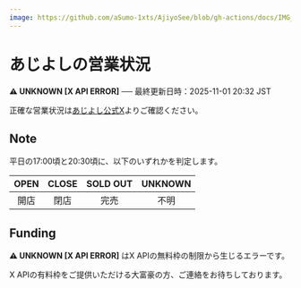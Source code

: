 ```yaml
---
image: https://github.com/aSumo-1xts/AjiyoSee/blob/gh-actions/docs/IMG_4947.png?raw=true
---
```


# あじよしの営業状況

**<!--RESULT_START-->⚠️ UNKNOWN [X API ERROR]<!--RESULT_END-->** ── 最終更新日時：<!--DATE_START-->2025-11-01 20:32 JST<!--DATE_END-->

正確な営業状況は[あじよし公式X](https://x.com/ajiyoshiver2)よりご確認ください。

## Note

平日の17:00頃と20:30頃に、以下のいずれかを判定します。

| OPEN   | CLOSE | SOLD OUT | UNKNOWN |
|:------:|:-----:|:--------:|:-------:|
| 開店   | 閉店  | 完売     | 不明    |

## Funding

**⚠️ UNKNOWN \[X API ERROR\]** はX APIの無料枠の制限から生じるエラーです。

X APIの有料枠をご提供いただける大富豪の方、ご連絡をお待ちしております。
